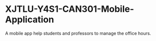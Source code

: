 # XJTLU-Y4S1-CAN301-Mobile-Application
A mobile app help students and professors to manage the office hours. 

